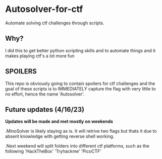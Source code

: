 # Autosolver-for-ctf
Automate solving ctf challenges through scripts.
## Why?
I did this to get better python scripting skills and to automate things and it makes playing ctf's a lot more fun
## SPOILERS
This repo is obviously going to contain spoilers for ctf challenges and the goal of these scripts is to IMMEDIATELY capture the flag with very little to no  effort, hence the name 'Autosolver'.  
## Future updates (4/16/23)
**Updates will be made and met mostly on weekends** 

.MinoSolver is likely staying as is. It will retrive two flags but thats it due to absent knowledge with getting reverse shell working. 

.Next weekend will split folders into different ctf platforms, such as the following 'HackTheBox' 'Tryhackme' 'PicoCTF'
